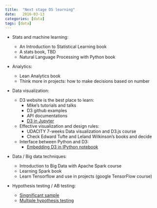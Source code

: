 ```yaml
---
title:  "Next stage DS learning"
date:   2016-03-13
categories: [data]
tags: [data]
---
```

- Stats and machine learning:
    - An Introduction to Statistical Learning book  
    - A stats book, TBD  
    - Natural Language Processing with Python book

- Analytics:
    - Lean Analytics book
    - Think more in projects: how to make decisions based on number 

- Data visualization:  
    - D3 website is the best place to learn:  
        - Mike’s tutorials and talks  
        - D3 github examples  
        - API documentations  
        - [D3 in Jupyter](http://multithreaded.stitchfix.com/blog/2015/12/15/d3-jupyter/)   
    - Effective visualization and design rules:  
        - UDACITY 7-weeks Data visualization and D3.js course  
        - Check Edward Tufte and Leland Wilkinson’s books and decide  
    - Interface between Python and D3:  
        - [Embedding D3 in IPython notebook](http://blog.thedataincubator.com/2015/08/embedding-d3-in-an-ipython-notebook/)

- Data / Big data techniques:  
    - Introduction to Big Data with Apache Spark course  
    - Learning Spark book   
    - Learn Tensorflow and use in projects (google TensorFlow course)  

- Hypothesis testing / AB testing:  
    - [Singnificant sample](http://multithreaded.stitchfix.com/blog/2015/05/26/significant-sample/)  
    - [Multiple hypothesis testing](http://multithreaded.stitchfix.com/blog/2015/10/15/multiple-hypothesis-testing/)